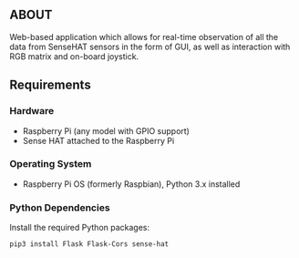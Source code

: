 ## ABOUT
Web-based application which allows for real-time observation of all the data from SenseHAT sensors in the form of GUI, as well as interaction with RGB matrix and on-board joystick.

## Requirements

### Hardware
- Raspberry Pi (any model with GPIO support)
- Sense HAT attached to the Raspberry Pi

### Operating System
- Raspberry Pi OS (formerly Raspbian), Python 3.x installed

### Python Dependencies
Install the required Python packages:


```bash
pip3 install Flask Flask-Cors sense-hat
